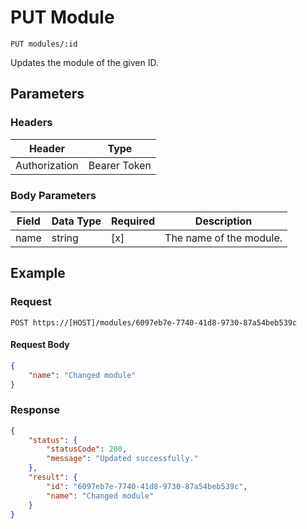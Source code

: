 # PUT Module

    PUT modules/:id
    
Updates the module of the given ID.

## Parameters

### Headers
Header | Type
--- | ---
Authorization | Bearer Token

### Body Parameters

Field | Data Type | Required | Description
--- | --- | --- | ---
name | string | [x] | The name of the module.

## Example
### Request

    POST https://[HOST]/modules/6097eb7e-7740-41d8-9730-87a54beb539c

#### Request Body    
```json
{
    "name": "Changed module"
}
```

### Response
``` json
{
    "status": {
        "statusCode": 200,
        "message": "Updated successfully."
    },
    "result": {
        "id": "6097eb7e-7740-41d8-9730-87a54beb539c",
        "name": "Changed module"
    }
}
```
